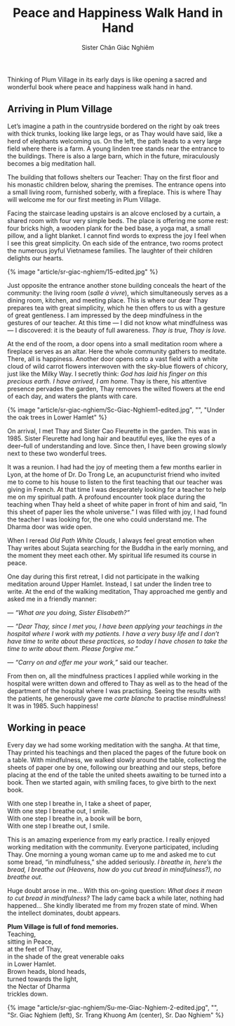 ﻿---
title: Peace and Happiness Walk Hand in Hand 
author: Sister Chân Giác Nghiêm
---

Thinking of Plum Village in its early days is like opening a sacred and wonderful book where peace and happiness walk hand in hand.

## Arriving in Plum Village 

Let’s imagine a path in the countryside bordered on the right by oak trees with thick trunks, looking like large legs, or as Thay would have said, like a herd of elephants welcoming us. On the left, the path leads to a very large field where there is a farm. A young linden tree stands near the entrance to the buildings. There is also a large barn, which in the future, miraculously becomes a big meditation hall.

The building that follows shelters our Teacher: Thay on the first floor and his monastic children below, sharing the premises. The entrance opens into a small living room, furnished soberly, with a fireplace. This is where Thay will welcome me for our first meeting in Plum Village.

Facing the staircase leading upstairs is an alcove enclosed by a curtain, a shared room with four very simple beds. The place is offering me some rest: four bricks high, a wooden plank for the bed base, a yoga mat, a small pillow, and a light blanket. I cannot find words to express the joy I feel when I see this great simplicity. On each side of the entrance, two rooms protect the numerous joyful Vietnamese families. The laughter of their children delights our hearts.

{% image "article/sr-giac-nghiem/15-edited.jpg" %}

Just opposite the entrance another stone building conceals the heart of the community: the living room (*salle à vivre*), which simultaneously serves as a dining room, kitchen, and meeting place. This is where our dear Thay prepares tea with great simplicity, which he then offers to us with a gesture of great gentleness. I am impressed by the deep mindfulness in the gestures of our teacher. At this time — I did not know what mindfulness was — I discovered: it is the beauty of full awareness. *Thay is true, Thay is love.*

At the end of the room, a door opens into a small meditation room where a fireplace serves as an altar. Here the whole community gathers to meditate. There, all is happiness. Another door opens onto a vast field with a white cloud of wild carrot flowers interwoven with the sky-blue flowers of chicory, just like the Milky Way. I secretly think: *God has laid his finger on this precious earth. I have arrived, I am home.* Thay is there, his attentive presence pervades the garden, Thay removes the wilted flowers at the end of each day, and waters the plants with care.

{% image "article/sr-giac-nghiem/Sc-Giac-Nghiem1-edited.jpg", "", "Under the oak trees in Lower Hamlet" %}

On arrival, I met Thay and Sister Cao Fleurette in the garden. This was in 1985. Sister Fleurette had long hair and beautiful eyes, like the eyes of a deer–full of understanding and love. Since then, I have been growing slowly next to these two wonderful trees.

It was a reunion. I had had the joy of meeting them a few months earlier in Lyon, at the home of Dr. Do Trong Le, an acupuncturist friend who invited me to come to his house to listen to the first teaching that our teacher was giving in French. At that time I was desperately looking for a teacher to help me on my spiritual path. A profound encounter took place during the teaching when Thay held a sheet of white paper in front of him and said, “In this sheet of paper lies the whole universe.” I was filled with joy, I had found the teacher I was looking for, the one who could understand me. The Dharma door was wide open.

When I reread *Old Path White Clouds*, I always feel great emotion when Thay writes about Sujata searching for the Buddha in the early morning, and the moment they meet each other. My spiritual life resumed its course in peace.

One day during this first retreat, I did not participate in the walking meditation around Upper Hamlet. Instead, I sat under the linden tree to write. At the end of the walking meditation, Thay approached me gently and asked me in a friendly manner:

— *“What are you doing, Sister Elisabeth?”*

— *“Dear Thay, since I met you, I have been applying your teachings in the hospital where I work with my patients. I have a very busy life and I don’t have time to write about these practices, so today I have chosen to take the time to write about them. Please forgive me.”*

— *“Carry on and offer me your work,”* said our teacher.

From then on, all the mindfulness practices I applied while working in the hospital were written down and offered to Thay as well as to the head of the department of the hospital where I was practising. Seeing the results with the patients, he generously gave me *carte blanche* to practise mindfulness! It was in 1985. Such happiness!

## Working in peace

Every day we had some working meditation with the sangha. At that time, Thay printed his teachings and then placed the pages of the future book on a table. With mindfulness, we walked slowly around the table, collecting the sheets of paper one by one, following our breathing and our steps, before placing at the end of the table the united sheets awaiting to be turned into a book. Then we started again, with smiling faces, to give birth to the next book.

<div class="verse"><p>With one step I breathe in, I take a sheet of paper,<br/>
With one step I breathe out, I smile.<br/>
With one step I breathe in, a book will be born,<br/>
With one step I breathe out, I smile.</p></div>

This is an amazing experience from my early practice. I really enjoyed working meditation with the community. Everyone participated, including Thay. One morning a young woman came up to me and asked me to cut some bread, “in mindfulness,” she added seriously. *I breathe in, here’s the bread, I breathe out (Heavens, how do you cut bread in mindfulness?), no breathe out.*

Huge doubt arose in me… With this on-going question: *What does it mean to cut bread in mindfulness?* The lady came back a while later, nothing had happened… She kindly liberated me from my frozen state of mind. When the intellect dominates, doubt appears.

<div class="verse"><p><b>Plum Village is full of fond memories.</b><br/>
Teaching,<br/>
sitting in Peace,<br/>
at the feet of Thay,<br/>
in the shade of the great venerable oaks<br/>
in Lower Hamlet.<br/>
Brown heads, blond heads,<br/>
turned towards the light,<br/>
the Nectar of Dharma<br/>
trickles down.</p></div>

<div class="article-end"></div>

{% image "article/sr-giac-nghiem/Su-me-Giac-Nghiem-2-edited.jpg", "", "Sr. Giac Nghiem (left), Sr. Trang Khuong Am (center), Sr. Dao Nghiem" %}
